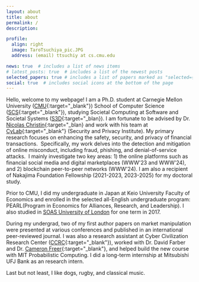 ```yaml
---
layout: about
title: about
permalink: /
description: 

profile:
  align: right
  image: TaroTsuchiya_pic.JPG
  address: (email) ttsuchiy at cs.cmu.edu

news: true  # includes a list of news items
# latest_posts: true  # includes a list of the newest posts
selected_papers: true # includes a list of papers marked as "selected={true}"
social: true  # includes social icons at the bottom of the page
---
```


Hello, welcome to my webpage! I am a Ph.D. student at Carnegie Mellon University ([CMU](https://www.cmu.edu/){:target="\_blank"}) School of Computer Science ([SCS](https://www.cs.cmu.edu/){:target="\_blank"}), studying Societal Computing at Software and Societal Systems ([S3D](https://s3d.cmu.edu/){:target="\_blan}). 
I am fortunate to be advised by Dr. [Nicolas Christin](https://www.andrew.cmu.edu/user/nicolasc/){:target="\_blan} and work with his team at [CyLab](https://www.cylab.cmu.edu/){:target="\_blank"} (Security and Privacy Institute). 
My primary research focuses on enhancing the safety, security, and privacy of financial transactions. 
Specifically, my work delves into the detection and mitigation of online misconduct, including fraud, phishing, and denial-of-service attacks. 
I mainly investigate two key areas: 1) the online platforms such as financial social media and digital marketplaces (WWW'23 and WWW'24), and 2) blockchain peer-to-peer networks (WWW'24).
I am also a recipient of Nakajima Foundation Fellowship (2021-2023, 2023-2025) for my doctoral study.  

Prior to CMU, I did my undergraduate in Japan at Keio University Faculty of Economics and enrolled in the selected all-English undergraduate program: PEARL(Program in Economics for Alliances, Research, and Leadership). 
I also studied in [SOAS University of London](https://www.soas.ac.uk/) for one term in 2017. 

During my undergrad, two of my first author papers on market manipulation were presented at various conferences and published in an international peer-reviewed journal. 
I was also a research assistant at Cyber Civilization Research Center ([CCRC](https://www.ccrc.keio.ac.jp/){:target="\_blank"}), worked with Dr. David Farber and Dr. [Cameron Freer](https://cfreer.org/){:target="\_blank"}, and helped build the new course with MIT Probabilistic Computing. 
I did a long-term internship at Mitsubishi UFJ Bank as an research intern.

Last but not least, I like dogs, rugby, and classical music.

<!--
Write your biography here. Tell the world about yourself. Link to your favorite [subreddit](http://reddit.com){:target="\_blank"}. You can put a picture in, too. The code is already in, just name your picture `prof_pic.jpg` and put it in the `img/` folder.

Put your address / P.O. box / other info right below your picture. You can also disable any these elements by editing `profile` property of the YAML header of your `_pages/about.md`. Edit `_bibliography/papers.bib` and Jekyll will render your [publications page](/al-folio/publications/) automatically.

Link to your social media connections, too. This theme is set up to use [Font Awesome icons](http://fortawesome.github.io/Font-Awesome/){:target="\_blank"} and [Academicons](https://jpswalsh.github.io/academicons/){:target="\_blank"}, like the ones below. Add your Facebook, Twitter, LinkedIn, Google Scholar, or just disable all of them.
-->

